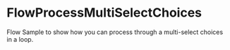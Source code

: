 FlowProcessMultiSelectChoices
=============================

Flow Sample to show how you can process through a multi-select choices in a loop.